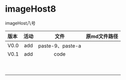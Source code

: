 # imageHost8
imageHost八号


| 版本 | 活动 |       文件       | 原md文件路径 |
| :--- | :--: | :--------------: | ------------ |
| V0.0 | add  | paste-9、paste-a |              |
| V0.1 | add  |    code    |              |
|      |      |                  |              |
|      |      |                  |              |
|      |      |                  |              |
|      |      |                  |              |
|      |      |                  |              |
|      |      |                  |              |
|      |      |                  |              |
|      |      |                  |              |
|      |      |                  |              |

